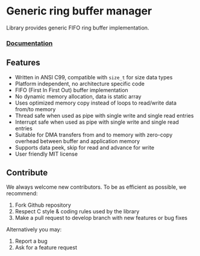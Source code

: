 # Generic ring buffer manager

Library provides generic FIFO ring buffer implementation.

<h3><a href="http://docs.majerle.eu/projects/ringbuff">Documentation</a></h3>

## Features

* Written in ANSI C99, compatible with ``size_t`` for size data types
* Platform independent, no architecture specific code
* FIFO (First In First Out) buffer implementation
* No dynamic memory allocation, data is static array
* Uses optimized memory copy instead of loops to read/write data from/to memory
* Thread safe when used as pipe with single write and single read entries
* Interrupt safe when used as pipe with single write and single read entries
* Suitable for DMA transfers from and to memory with zero-copy overhead between buffer and application memory
* Supports data peek, skip for read and advance for write
* User friendly MIT license

## Contribute

We always welcome new contributors. To be as efficient as possible, we recommend:

1. Fork Github repository
2. Respect C style & coding rules used by the library
3. Make a pull request to develop branch with new features or bug fixes

Alternatively you may:

1. Report a bug
2. Ask for a feature request